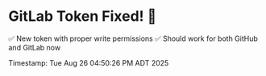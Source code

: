 # GitLab Token Fixed! 🎉

✅ New token with proper write permissions
✅ Should work for both GitHub and GitLab now

Timestamp: Tue Aug 26 04:50:26 PM ADT 2025
